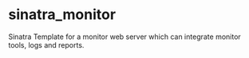 # sinatra_monitor
Sinatra Template for a monitor web server which can integrate monitor tools, logs and reports.
